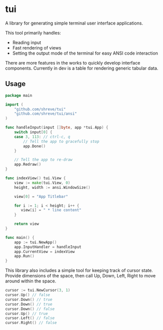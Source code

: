 tui
===

A library for generating simple terminal user interface applications.

This tool primarily handles:
 * Reading input
 * Fast rendering of views
 * Setting the output mode of the terminal for easy ANSI code interaction

There are more features in the works to quickly develop interface components.
Currently in dev is a table for rendering generic tabular data.

## Usage

```go
package main

import (
    "github.com/shreve/tui"
    "github.com/shreve/tui/ansi"
)

func handleInput(input []byte, app *tui.App) {
    switch input[0] {
    case 3, 113: // ctrl-c, q
        // Tell the app to gracefully stop
        app.Done()
    }

    // Tell the app to re-draw
    app.Redraw()
}

func indexView() tui.View {
    view := make(tui.View, 0)
    height, width := ansi.WindowSize()

    view[0] = "App Titlebar"

    for i := 1; i < height; i++ {
       view[i] = " * line content"
    }

    return view
}

func main() {
    app := tui.NewApp()
    app.InputHandler = handleInput
    app.CurrentView = indexView
    app.Run()
}
```

This library also includes a simple tool for keeping track of cursor state.
Provide dimensions of the space, then call Up, Down, Left, Right to move
around within the space.

```go
cursor := tui.NewCursor(3, 1)
cursor.Up() // false
cursor.Down() // true
cursor.Down() // true
cursor.Down() // false
cursor.Up() // true
cursor.Left() // false
cursor.Right() // false
```
